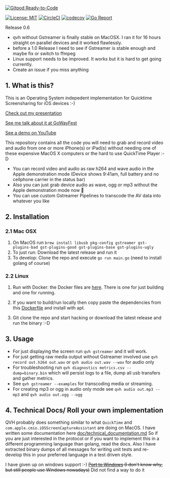 [![Gitpod Ready-to-Code](https://img.shields.io/badge/Gitpod-Ready--to--Code-blue?logo=gitpod)](https://gitpod.io/#https://github.com/chenhengjie123/quicktime_video_hack)

[![License: MIT](https://img.shields.io/badge/License-MIT-yellow.svg)](https://opensource.org/licenses/MIT)
[![CircleCI](https://circleci.com/gh/danielpaulus/quicktime_video_hack.svg?style=svg)](https://circleci.com/gh/danielpaulus/quicktime_video_hack)
[![codecov](https://codecov.io/gh/danielpaulus/quicktime_video_hack/branch/master/graph/badge.svg)](https://codecov.io/gh/danielpaulus/quicktime_video_hack)
[![Go Report](https://goreportcard.com/badge/github.com/chenhengjie123/quicktime_video_hack)](https://goreportcard.com/report/github.com/chenhengjie123/quicktime_video_hack)

Release 0.6

- qvh without Gstreamer is finally stable on MacOSX. I ran it for 16 hours straight on parallel devices and it worked flawlessly.
- before a 1.0 Release I need to see if Gstreamer is stable enough and maybe fix or switch to ffmpeg
- Linux support needs to be improved. It works but it is hard to get going currently.
- Create an issue if you miss anything

## 1. What is this?

This is an Operating System indepedent implementation for Quicktime Screensharing for iOS devices :-)

[Check out my presentation](https://danielpaulus.github.io/quicktime_video_hack_presentation)

[See me talk about it at GoWayFest](https://www.youtube.com/watch?v=jghi4nCBRwc)

[See a demo on YouTube](https://youtu.be/8v5f_ybSjHk)

This repository contains all the code you will need to grab and record video and audio from one or more iPhone(s) or iPad(s)
without needing one of these expensive MacOS X computers or the hard to use QuickTime Player :-D

- You can record video and audio as raw h264 and wave audio in the Apple demonstration mode (Device shows 9:41am, full battery and no cellphone carrier in the status bar)
- Also you can just grab device audio as wave, ogg or mp3 without the Apple demonstration mode now 🎉
- You can use custom Gstreamer Pipelines to transcode the AV data into whatever you like

## 2. Installation

### 2.1 Mac OSX

1. On MacOS run `brew install libusb pkg-config gstreamer gst-plugins-bad gst-plugins-good gst-plugins-base gst-plugins-ugly`
2. To just run: Download the latest release and run it
3. To develop: Clone the repo and execute `go run main.go` (need to install golang of course)

### 2.2 Linux

1. Run with Docker: the Docker files are [here](https://github.com/chenhengjie123/quicktime_video_hack/tree/master/docker). There is one for just building and one for running.

2. If you want to build/run locally then copy paste the dependencies from this [Dockerfile](https://github.com/chenhengjie123/quicktime_video_hack/blob/master/docker/Dockerfile.debian) and install with apt.
3. Git clone the repo and start hacking or download the latest release and run the binary :-D

## 3. Usage

- For just displaying the screen run `qvh gstreamer` and it will work.
- For just getting raw media output without Gstreamer involved use `qvh record out.h264 out.wav` or `qvh audio out.wav --wav` for audio only
- For troubleshooting run `qvh diagnostics metrics.csv --dump=binary.bin` which will persist logs to a file, dump all usb transfers and gather metrics.
- See `qvh gstreamer --examples` for transcoding media or streaming.
- For creating mp3 or ogg in audio only mode see `qvh audio out.mp3 --mp3` and `qvh audio out.ogg --ogg`

## 4. Technical Docs/ Roll your own implementation

QVH probably does something similar to what `QuickTime` and `com.apple.cmio.iOSScreenCaptureAssistant` are doing on MacOS.
I have written some documentation here [doc/technical_documentation.md](https://github.com/chenhengjie123/quicktime_video_hack/blob/master/doc/technical_documentation.md)
So if you are just interested in the protocol or if you want to implement this in a different programming language than golang, read the docs.
Also I have extracted binary dumps of all messages for writing unit tests and re-develop this in your preferred language in a test driven style.

I have given up on windows support :-)
~~[Port to Windows](https://github.com/chenhengjie123/quicktime_video_hack/tree/windows/windows) (I don't know why, but still people use Windows nowadays)~~ Did not find a way to do it
